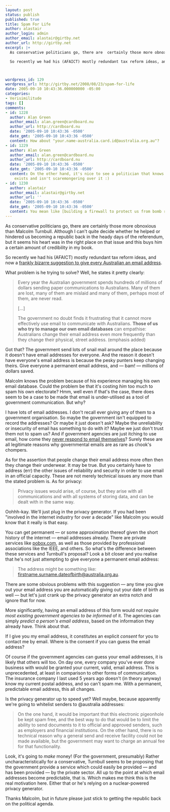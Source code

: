 ```yaml
---
layout: post
status: publish
published: true
title: Spam For Life
author: alastair
author_login: admin
author_email: alastair@girtby.net
author_url: http://girtby.net
excerpt: |+
  As conservative politicians go, there are  certainly those more obnoxious than Malcolm Turnbull. Although I can't quite decide whether he helped or hindered us becoming a republic back in the heady days of the referendum, but it seems his heart was in the right place on that issue and this buys him a certain amount of credibility in my book.

  So recently we had his (AFAICT) mostly redundant tax reform ideas, and now a [frankly bizarre suggestion to give every Australian an email address](http://www.malcolmturnbull.com.au/news/default.asp?action=article&ID=305).



wordpress_id: 129
wordpress_url: http://girtby.net/2008/08/23/spam-for-life
date: 2005-09-10 10:43:36.000000000 -05:00
categories:
- Verisimilitude
tags: []
comments:
- id: 1228
  author: Alan Green
  author_email: alan.green@cardboard.nu
  author_url: http://cardboard.nu
  date: '2005-09-10 10:43:36 -0500'
  date_gmt: '2005-09-10 10:43:36 -0500'
  content: How about "your.name-australia.card.id@australia.org.au"?
- id: 1229
  author: Alan Green
  author_email: alan.green@cardboard.nu
  author_url: http://cardboard.nu
  date: '2005-09-10 10:43:36 -0500'
  date_gmt: '2005-09-10 10:43:36 -0500'
  content: On the other hand, it's nice to see a politician that knows the Internet
    exists and isn't scaremongering over it :)
- id: 1230
  author: alastair
  author_email: alastair@girtby.net
  author_url: ''
  date: '2005-09-10 10:43:36 -0500'
  date_gmt: '2005-09-10 10:43:36 -0500'
  content: You mean like [building a firewall to protect us from bomb recipies](http://www.stupidsecurity.com/article.pl?sid=05/09/14/0140221&amp;mode=thread)?
---
```

As conservative politicians go, there are  certainly those more obnoxious than Malcolm Turnbull. Although I can't quite decide whether he helped or hindered us becoming a republic back in the heady days of the referendum, but it seems his heart was in the right place on that issue and this buys him a certain amount of credibility in my book.

So recently we had his (AFAICT) mostly redundant tax reform ideas, and now a [frankly bizarre suggestion to give every Australian an email address](http://www.malcolmturnbull.com.au/news/default.asp?action=article&ID=305).



<a id="more"></a><a id="more-129"></a>


What problem is he trying to solve? Well, he states it pretty clearly:

> Every year the Australian government spends hundreds of millions of dollars sending paper communications to Australians. Many of them are lost, many of them are mislaid and many of them, perhaps most of them, are never read.
>
> [...]
>
> The government no doubt finds it frustrating that it cannot more effectively use email to communicate with Australians. **Those of us who try to manage our own email databases** can empathise: Australians change their email address even more frequently than they change their physical, street address. (emphasis added)

Got that? The government send lots of snail mail around the place because it doesn't have email addresses for everyone. And the reason it doesn't have everyone's email address is because the pesky punters keep changing theirs. Give everyone a permanent email address, and &mdash; bam! &mdash; millions of dollars saved.

Malcolm knows the problem because of his experience managing his own email database. Could the problem be that it's costing *him* too much to spam his own electorate? Hmm, well even if that's the case, there does seem to be a case to be made that email is under-utilised as a tool of government communication. But why?

I have lots of email addresses. I don't recall ever giving any of them to a government organisation. So maybe the government isn't equipped to record the addresses? Or maybe it just doesn't ask? Maybe the unreliability or insecurity of email has something to do with it? Maybe we just don't trust them not to spam us? And if government agencies are just itching to use email, how come they [never respond to email themselves](/archives/2005/02/27/dear-aba/)? Surely these are all legitimate reasons why governmental emails are as rare as chook's chompers.

As for the assertion that people change their email address more often then they change their underwear. It may be true. But you certainly have to address (err) the other issues of reliability and security in order to use email in an official capacity. These are not merely technical issues any more than the stated problem is. As for privacy:

> Privacy issues would arise, of course, but they arise with all communications and with all systems of storing data, and can be dealt with in the same way.

Oohhh-kay. We'll just plug in the privacy generator. If you had been "involved in the internet industry for over a decade" like Malcolm you would know that it really is that easy.

You can get permanent &mdash; or some approximation thereof given the short history of the internet &mdash; email addresses already. There are private services like [pobox.com](http://pobox.com), as well as those provided by professional associations like the IEEE, and others. So what's the difference between these services and Turnbull's proposal? Look a bit closer and you realise that he's not just attempting to give everyone a permanent email address:

> The address might be something like: firstname.surname.dateofbirth@australia.org.au.

There are some obvious problems with this suggestion &mdash; any time you give out your email address you are automatically giving out your date of birth as well &mdash; but let's just crank up the privacy generator an extra notch and ignore that for now.

More significantly, having an email address of this form would *not require most existing government agencies to be informed* of it. The agencies can simply *predict a person's email address*, based on the information they already have. Think about that.

If I give you my email address, it constitutes an explicit *consent* for you to contact me by email. Where is the consent if you can guess the email address?

Of course if the government agencies can guess your email addresses, it is likely that others will too. On day one, every company you've ever done business with would be granted your current, valid, email address. This is unprecedented, at least in comparison to other forms of communication. The insurance company I last used 5 years ago doesn't (in theory anyway) know my current postal address, and so can't spam me. With a permanent, predictable email address, this all changes.

Is the privacy generator up to speed yet? Well maybe, because apparently we're going to whitelist senders to @australia addresses:

> On the one hand, it would be important that this electronic pigeonhole be kept spam free, and the best way to do that would be to limit the ability to send documents to it to official and approved senders, such as employers and financial institutions. On the other hand, there is no technical reason why a general send and receive facility could not be made available, but the government may want to charge an annual fee for that functionality.

Look, it's going to *make* money! (For the government, presumably) Rather uncharacteristically for a conservative, Turnbull seems to be proposing that the government provide a service which could easily be provided &mdash; and has been provided &mdash; by the private sector. All up to the point at which email addresses become predictable, that is. Which makes me think this is the real motivation here. Either that or he's relying on a nuclear-powered privacy generator.

Thanks Malcolm, but in future please just stick to getting the republic back on the political agenda.
